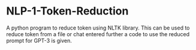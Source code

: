 # NLP-1-Token-Reduction
A python program to reduce token using NLTK library. This can be used to reduce token from a file or chat entered further a code to use the reduced prompt for GPT-3 is given.
